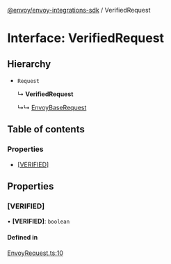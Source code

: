 [@envoy/envoy-integrations-sdk](../README.md) / VerifiedRequest

# Interface: VerifiedRequest

## Hierarchy

- `Request`

  ↳ **VerifiedRequest**

  ↳↳ [EnvoyBaseRequest](envoybaserequest.md)

## Table of contents

### Properties

- [[VERIFIED]](verifiedrequest.md#[verified])

## Properties

### [VERIFIED]

• **[VERIFIED]**: `boolean`

#### Defined in

[EnvoyRequest.ts:10](https://github.com/envoy/envoy-integrations-sdk-nodejs/blob/af53dd2/src/EnvoyRequest.ts#L10)
